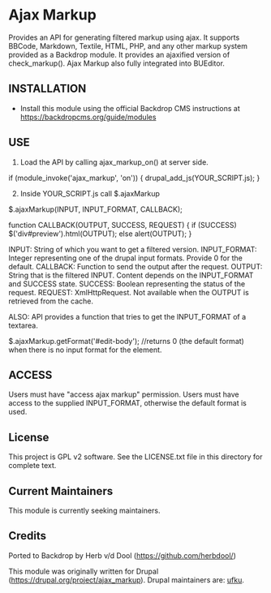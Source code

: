 Ajax Markup
===========

Provides an API for generating filtered markup using ajax. It supports BBCode, Markdown, Textile, HTML, PHP, and any other markup system provided as a Backdrop module. It provides an ajaxified version of check_markup(). Ajax Markup also fully integrated into BUEditor.

INSTALLATION
------------

- Install this module using the official Backdrop CMS instructions at
  https://backdropcms.org/guide/modules

USE
---

1. Load the API by calling ajax_markup_on() at server side.

if (module_invoke('ajax_markup', 'on')) {
  drupal_add_js(YOUR_SCRIPT.js);
}

2. Inside YOUR_SCRIPT.js call $.ajaxMarkup

$.ajaxMarkup(INPUT, INPUT_FORMAT, CALLBACK);

function CALLBACK(OUTPUT, SUCCESS, REQUEST) {
  if (SUCCESS) $('div#preview').html(OUTPUT);
  else alert(OUTPUT);
}

INPUT: String of which you want to get a filtered version.
INPUT_FORMAT: Integer representing one of the drupal input formats. Provide 0 for the default.
CALLBACK: Function to send the output after the request.
OUTPUT: String that is the filtered INPUT. Content depends on the INPUT_FORMAT and SUCCESS state.
SUCCESS: Boolean representing the status of the request.
REQUEST: XmlHttpRequest. Not available when the OUTPUT is retrieved from the cache.

ALSO:
API provides a function that tries to get the INPUT_FORMAT of a textarea.

$.ajaxMarkup.getFormat('#edit-body'); //returns 0 (the default format) when there is no input format for the element.

ACCESS
------

Users must have "access ajax markup" permission.
Users must have access to the supplied INPUT_FORMAT, otherwise the default format is used.

License
-------

This project is GPL v2 software. See the LICENSE.txt file in this directory for
complete text.

Current Maintainers
-------------------

This module is currently seeking maintainers.

Credits
-------

Ported to Backdrop by Herb v/d Dool (https://github.com/herbdool/)

This module was originally written for Drupal (https://drupal.org/project/ajax_markup). Drupal maintainers are: [ufku](https://www.drupal.org/u/ufku).
